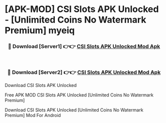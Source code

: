# [APK-MOD] CSI  Slots APK Unlocked - [Unlimited Coins No Watermark Premium] myeiq



<div align="center">
<h3>🔴 Download [Server1] 👉👉 <a href="https://momento.my/?title=CSI__Slots_APK_Unlocked">CSI  Slots APK Unlocked Mod Apk</a></h3><br>

<h3>🔴 Download [Server2] 👉👉 <a href="https://momento.my/?title=CSI__Slots_APK_Unlocked">CSI  Slots APK Unlocked Mod Apk</a></h3>
</div>



Download CSI  Slots APK Unlocked 

Free APK MOD CSI  Slots APK Unlocked [Unlimited Coins No Watermark Premium]

Download CSI  Slots APK Unlocked [Unlimited Coins No Watermark Premium] Mod For Android
